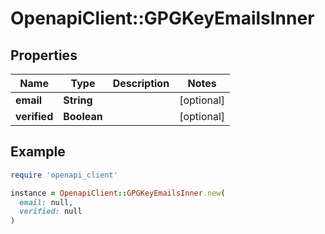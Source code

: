 # OpenapiClient::GPGKeyEmailsInner

## Properties

| Name | Type | Description | Notes |
| ---- | ---- | ----------- | ----- |
| **email** | **String** |  | [optional] |
| **verified** | **Boolean** |  | [optional] |

## Example

```ruby
require 'openapi_client'

instance = OpenapiClient::GPGKeyEmailsInner.new(
  email: null,
  verified: null
)
```

